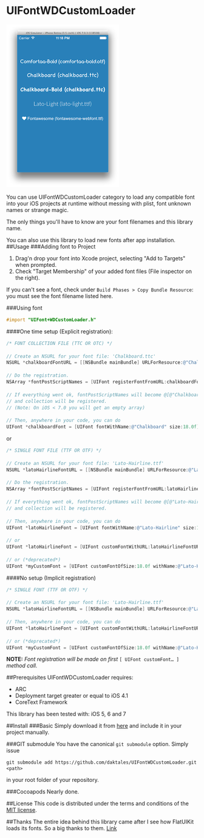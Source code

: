 UIFontWDCustomLoader
======
![screenshot](Media/Screenshot-iOS7.png)

You can use UIFontWDCustomLoader category to load any compatible font into your iOS projects at runtime without messing with plist, font unknown names or strange magic.

The only things you'll have to know are your font filenames and this library name.

You can also use this library to load new fonts after app installation. 
##Usage
###Adding font to Project
1. Drag'n drop your font into Xcode project, selecting "Add to Targets" when prompted.
2. Check "Target Membership" of your added font files (File inspector on the right).

If you can't see a font, check under `Build Phases > Copy Bundle Resource`: you must see the font filename listed here.

###Using font

```objective-c
#import "UIFont+WDCustomLoader.h"
```

####One time setup (Explicit registration):

```objective-c
/* FONT COLLECTION FILE (TTC OR OTC) */

// Create an NSURL for your font file: 'Chalkboard.ttc'
NSURL *chalkboardFontURL = [[NSBundle mainBundle] URLForResource:@"Chalkboard" withExtension:@"ttc"]];

// Do the registration.
NSArray *fontPostScriptNames = [UIFont registerFontFromURL:chalkboardFontURL];

// If everything went ok, fontPostScriptNames will become @[@"Chalkboard",@"Chalkboard-Bold"] 
// and collection will be registered.
// (Note: On iOS < 7.0 you will get an empty array)

// Then, anywhere in your code, you can do
UIFont *chalkboardFont = [UIFont fontWithName:@"Chalkboard" size:18.0f];
```

or    
    
```objective-c
/* SINGLE FONT FILE (TTF OR OTF) */

// Create an NSURL for your font file: 'Lato-Hairline.ttf'
NSURL *latoHairlineFontURL = [[NSBundle mainBundle] URLForResource:@"Lato-Hairline" withExtension:@"ttf"]];

// Do the registration.
NSArray *fontPostScriptNames = [UIFont registerFontFromURL:latoHairlineFontURL];

// If everything went ok, fontPostScriptNames will become @[@"Lato-Hairline"] 
// and collection will be registered.

// Then, anywhere in your code, you can do
UIFont *latoHairlineFont = [UIFont fontWithName:@"Lato-Hairline" size:18.0f];

// or
UIFont *latoHairlineFont = [UIFont customFontWithURL:latoHairlineFontURL size:18.0f];
    
// or (*deprecated*)
UIFont *myCustomFont = [UIFont customFontOfSize:18.0f withName:@"Lato-Hairline" withExtension:@"ttf"];
```

####No setup (Implicit registration)

```objective-c
/* SINGLE FONT (TTF OR OTF) */

// Create an NSURL for your font file: 'Lato-Hairline.ttf'
NSURL *latoHairlineFontURL = [[NSBundle mainBundle] URLForResource:@"Lato-Hairline" withExtension:@"ttf"]];

// Then, anywhere in your code, you can do
UIFont *latoHairlineFont = [UIFont customFontWithURL:latoHairlineFontURL size:18.0f];

// or (*deprecated*)
UIFont *myCustomFont = [UIFont customFontOfSize:18.0f withName:@"Lato-Hairline" withExtension:@"ttf"];
```

**NOTE:** *Font registration will be made on first* `[ UIFont customFont… ]` *method call.*

##Prerequisites
UIFontWDCustomLoader requires:

- ARC
- Deployment target greater or equal to iOS 4.1
- CoreText Framework

This library has been tested with: iOS 5, 6 and 7

##Install
###Basic
Simply download it from [here](https://github.com/daktales/UIFontWDCustomLoader/archive/master.zip) and include it in your project manually.

###GIT submodule
You have the canonical `git submodule` option. Simply issue

    git submodule add https://github.com/daktales/UIFontWDCustomLoader.git <path>

in your root folder of your repository.

###Cocoapods
Nearly done.

##License
This code is distributed under the terms and conditions of the [MIT license](LICENSE). 

##Thanks
The entire idea behind this library came after I see how FlatUIKit loads its fonts. So a big thanks to them. [Link](https://github.com/Grouper/FlatUIKit)